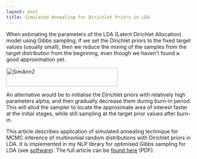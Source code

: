 ```yaml
---
layout: post
title: Simulated Annealing for Dirichlet Priors in LDA
---
```


When estimating the parameters of the LDA (Latent Dirichlet Allocation)
model using Gibbs sampling, if we set the Dirichlet priors to the
fixed target values (usually small), then we reduce the mixing of
the samples from the target distribution from the beginning,
even though we haven't found a good approximation yet.

<img src="{{ site.baseurl }}/media/img/SimAnn2.png" alt="SimAnn2"
width="300" height="50" />

<!--more-->

An alternative would be to initialise the Dirichlet priors
with relatively high parameters alpha, and then gradually decrease
them during burn-in period. This will allod the sampler to locate
the approximate area of interest faster at the initial stages,
while still sampling at the target prior values after burn-in.

This article describes application of simulated annealing technique for
MCMC inference of multinomial random distributions with Dirichlet priors in LDA.
It is implemented in my NLP library for optimised Gibbs sampling for LDA
(see <a href="{{ site.baseurl }}/software">software</a>).
The full article can be <a
href="{{ site.baseurl }}/media/pdf/akuz_sim_ann_lda.pdf">found here</a> (PDF).
